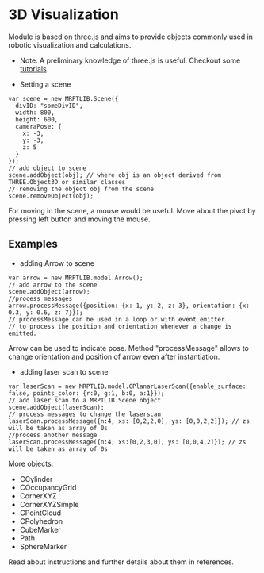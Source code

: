 # 3D Visualization

Module is based on [three.js](https://threejs.org/) and aims to provide objects commonly used in robotic visualization and calculations.

* Note: A preliminary knowledge of three.js is useful. Checkout some [tutorials](https://threejs.org/docs/index.html#manual/introduction/Creating-a-scene).

* Setting a scene
```
var scene = new MRPTLIB.Scene({
  divID: "someDivID",
  width: 800,
  height: 600,
  cameraPose: {
    x: -3,
    y: -3,
    z: 5
  }
});
// add object to scene
scene.addObject(obj); // where obj is an object derived from THREE.Object3D or similar classes
// removing the object obj from the scene
scene.removeObject(obj);
```
For moving in the scene, a mouse would be useful. Move about the pivot by pressing left button and moving the mouse.

## Examples
* adding Arrow to scene
```
var arrow = new MRPTLIB.model.Arrow();
// add arrow to the scene
scene.addObject(arrow);
//process messages
arrow.processMessage({position: {x: 1, y: 2, z: 3}, orientation: {x: 0.3, y: 0.6, z: 7}});
// processMessage can be used in a loop or with event emitter
// to process the position and orientation whenever a change is emitted.
```
Arrow can be used to indicate pose. Method "processMessage" allows to change orientation and position of arrow even after instantiation.

* adding laser scan to scene
```
var laserScan = new MRPTLIB.model.CPlanarLaserScan({enable_surface: false, points_color: {r:0, g:1, b:0, a:1}});
// add laser scan to a MRPTLIB.Scene object
scene.addObject(laserScan);
// process messages to change the laserscan
laserScan.processMessage({n:4, xs: [0,2,2,0], ys: [0,0,2,2]}); // zs will be taken as array of 0s
//process another message
laserScan.processMessage({n:4, xs:[0,2,3,0], ys: [0,0,4,2]}); // zs will be taken as array of 0s
```

More objects:
* CCylinder
* COccupancyGrid
* CornerXYZ
* CornerXYZSimple
* CPointCloud
* CPolyhedron
* CubeMarker
* Path
* SphereMarker

Read about instructions and further details about them in references.
